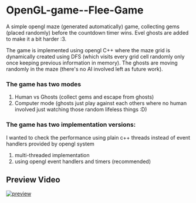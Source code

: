 # OpenGL-game--Flee-Game
A simple opengl maze (generated automatically) game, collecting gems (placed randomly) before the countdown timer wins. Evel ghosts are added to make it a bit harder :3.

The game is implemented using opengl C++ where the maze grid is dynamically created using DFS (which visits every grid cell randomly only once keeping previous information in memory).
The ghosts are moving randomly in the maze (there's no AI involved left as future work).

### The game has two modes
1) Human vs Ghosts (collect gems and escape from ghosts)
2) Computer mode (ghosts just play against each others where no human involved just watching those random lifeless things :D)

### The game has two implementation versions:
I wanted to check the performance using plain c++ threads instead of event handlers provided by opengl system
1) multi-threaded implementation
2) using opengl event handlers and timers (recommended)


## Preview Video
[![preview](https://img.youtube.com/vi/1Iph6ac-cDk/0.jpg)](https://youtu.be/1Iph6ac-cDk)


